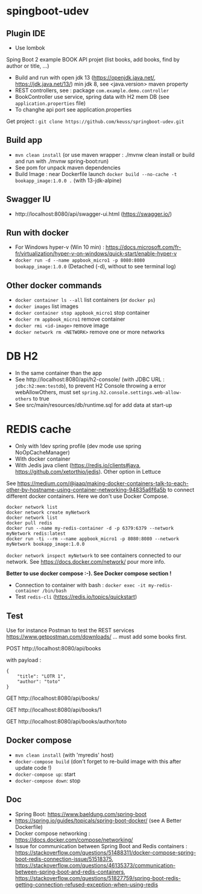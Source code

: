 # spingboot-udev

## Plugin IDE

 - Use lombok

Sping Boot 2 example BOOK API projet (list books, add books, find by author or title, ...)

 - Build and run with open jdk 13 (https://openjdk.java.net/, https://jdk.java.net/13/) min jdk 8, see <java.version> maven property
 - REST controllers, see : package `com.example.demo.controller`
 - BookController use service, spring data with H2 mem DB (see `application.properties` file)
 - To changhe api port see application.properties

Get project : `git clone https://github.com/keuss/springboot-udev.git`

## Build app

 - `mvn clean install` (or use maven wrapper : ./mvnw clean install or build and run with ./mvnw spring-boot:run)
 - See pom for unpack maven dependencies
 - Build Image : near Dockerfile launch `docker build --no-cache -t bookapp_image:1.0.0 .` (with 13-jdk-alpine)
 
## Swagger IU

 - http://localhost:8080/api/swagger-ui.html (https://swagger.io/)
 
## Run with docker

 - For Windows hyper-v (Win 10 min) : https://docs.microsoft.com/fr-fr/virtualization/hyper-v-on-windows/quick-start/enable-hyper-v
 - `docker run -d --name appbook_micro1 -p 8080:8080 bookapp_image:1.0.0` (Detached (-d), without to see terminal log)
 
## Other docker commands

 - `docker container ls --all` list containers (or `docker ps`)
 - `docker images` list images
 - `docker container stop appbook_micro1` stop container
 - `docker rm appbook_micro1` remove container
 - `docker rmi <id-image>` remove image
 - `docker network rm <NETWORK>` remove one or more networks
 
# DB H2

 - In the same container than the app
 - See http://localhost:8080/api/h2-console/ (with JDBC URL : `jdbc:h2:mem:testdb`), to prevent H2 Console throwing a error webAllowOthers, must set `spring.h2.console.settings.web-allow-others` to true
 - See src/main/resources/db/runtime.sql for add data at start-up


# REDIS cache

 - Only with !dev spring profile (dev mode use spring NoOpCacheManager)
 - With docker container
 - With Jedis java client (https://redis.io/clients#java, https://github.com/xetorthio/jedis). Other option in Lettuce


See https://medium.com/@jaaq/making-docker-containers-talk-to-each-other-by-hostname-using-container-networking-94835a6f6a5b to connect different docker containers. Here we don't use Docker Compose.

```
docker network list
docker network create myNetwork
docker network list
docker pull redis
docker run --name my-redis-container -d -p 6379:6379 --network myNetwork redis:latest
docker run -ti --rm --name appbook_micro1 -p 8080:8080 --network myNetwork bookapp_image:1.0.0
```

`docker network inspect myNetwork` to see containers connected to our network. See https://docs.docker.com/network/ pour more info.

**Better to use docker compose :-). See Docker compose section !**

 - Connection to container with bash : `docker exec -it my-redis-container /bin/bash`
 - Test `redis-cli` (https://redis.io/topics/quickstart)


## Test

Use for instance Postman to test the REST services https://www.getpostman.com/downloads/ ... must add some books first.

POST http://localhost:8080/api/books

with payload :
```
{
	"title": "LOTR 1",
	"author": "toto"
}
```

GET http://localhost:8080/api/books/

GET http://localhost:8080/api/books/1

GET http://localhost:8080/api/books/author/toto

## Docker compose

 - `mvn clean install` (with 'myredis' host)
 - `docker-compose build` (don't forget to re-build image with this after update code !)
 - `docker-compose up`: start
 - `docker-compose down`: stop

## Doc

 - Spring Boot: https://www.baeldung.com/spring-boot
 - https://spring.io/guides/topicals/spring-boot-docker/ (see A Better Dockerfile)
 - Docker compose networking : https://docs.docker.com/compose/networking/
 - Issue for communication between Spring Boot and Redis containers : https://stackoverflow.com/questions/51488311/docker-compose-spring-boot-redis-connection-issue/51518375, https://stackoverflow.com/questions/46135373/communication-between-spring-boot-and-redis-containers, https://stackoverflow.com/questions/51827759/spring-boot-redis-getting-connection-refused-exception-when-using-redis
 
